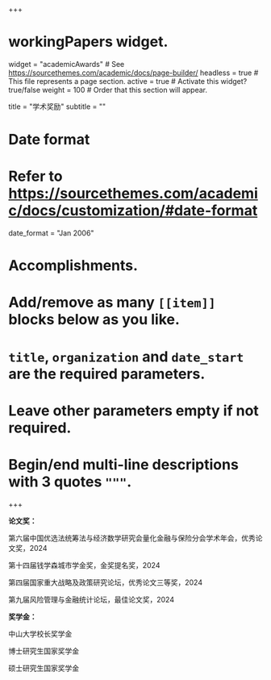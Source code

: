 +++
# workingPapers widget.
widget = "academicAwards"  # See https://sourcethemes.com/academic/docs/page-builder/
headless = true  # This file represents a page section.
active = true  # Activate this widget? true/false
weight = 100  # Order that this section will appear.

title = "学术奖励"
subtitle = ""

# Date format
#   Refer to https://sourcethemes.com/academic/docs/customization/#date-format
date_format = "Jan 2006"

# Accomplishments.
#   Add/remove as many `[[item]]` blocks below as you like.
#   `title`, `organization` and `date_start` are the required parameters.
#   Leave other parameters empty if not required.
#   Begin/end multi-line descriptions with 3 quotes `"""`.

+++

**论文奖：**

第六届中国优选法统筹法与经济数学研究会量化金融与保险分会学术年会，优秀论文奖，2024

第十四届钱学森城市学金奖，金奖提名奖，2024

第四届国家重大战略及政策研究论坛，优秀论文三等奖，2024

第九届风险管理与金融统计论坛，最佳论文奖，2024

**奖学金：**

中山大学校长奖学金

博士研究生国家奖学金

硕士研究生国家奖学金
